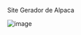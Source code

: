 Site Gerador de Alpaca

![image](https://github.com/PatrickStar-code/AlpacaGenerator/assets/89866722/7539b34a-5fad-40be-b52d-382f509114e9)
